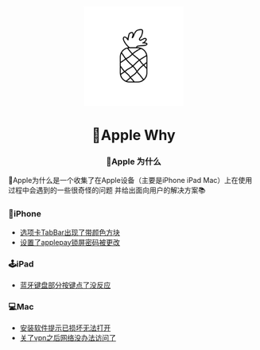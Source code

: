 <p align="center">
    <a href="https://github.com/douminik/applewhy/" target="_blank" rel="noopener noreferrer">
        <img src="https://raw.githubusercontent.com/douminik/applewhy/main/docs/.vuepress/public/images/logo.png" alt="logo" width="200px">
    </a>
</p>

<h1 align="center">🍎Apple Why</h1>
<h3 align="center">🍎Apple 为什么</h5>

<p>🍎Apple为什么是一个收集了在Apple设备（主要是iPhone iPad Mac）上在使用过程中会遇到的一些很奇怪的问题 并给出面向用户的解决方案📚</p>

### 📱iPhone
- [选项卡TabBar出现了带颜色方块](docs/guide/iPhone/aw10001.md)
- [设置了applepay锁屏密码被更改](docs/guide/iPhone/aw10002.md)

### 🕹️iPad
- [蓝牙键盘部分按键点了没反应](docs/guide/iPad/aw30001.md)

### 💻Mac
- [安装软件提示已损坏无法打开](docs/guide/Mac/aw60001.md)
- [关了vpn之后网络没办法访问了](docs/guide/Mac/aw60002.md)